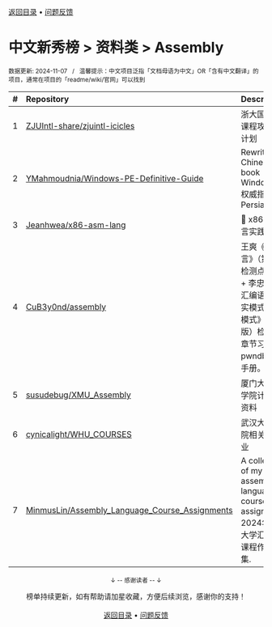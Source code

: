 <a href="https://gitee.com/GrowingGit/GitHub-Chinese-Top-Charts#github中文排行榜">返回目录</a> • <a href="/content/docs/feedback.md">问题反馈</a>

# 中文新秀榜 > 资料类 > Assembly
<sub>数据更新: 2024-11-07&nbsp;&nbsp;&nbsp;/&nbsp;&nbsp;&nbsp;温馨提示：中文项目泛指「文档母语为中文」OR「含有中文翻译」的项目，通常在项目的「readme/wiki/官网」可以找到</sub>

|#|Repository|Description|Stars|Updated|Created|
|:-|:-|:-|:-|:-|:-|
|1|[ZJUIntl-share/zjuintl-icicles](https://github.com/ZJUIntl-share/zjuintl-icicles)|浙大国际校区课程攻略共享计划|17|2024-10-14|2024-01-15|
|2|[YMahmoudnia/Windows-PE-Definitive-Guide](https://github.com/YMahmoudnia/Windows-PE-Definitive-Guide)|Rewriting the Chinese book Windows PE权威指南 in Persian.|6|2024-06-14|2024-06-14|
|3|[Jeanhwea/x86-asm-lang](https://github.com/Jeanhwea/x86-asm-lang)|🤖 x86 汇编语言实践课程|4|2024-11-02|2024-10-25|
|4|[CuB3y0nd/assembly](https://github.com/CuB3y0nd/assembly)|王爽《汇编语言》（第 4 版）检测点及实验 + 李忠《x86 汇编语言：从实模式到保护模式》（第二版）检测点及章节习题 + pwndbg 速查手册。|4|2024-11-06|2024-02-19|
|5|[susudebug/XMU_Assembly](https://github.com/susudebug/XMU_Assembly)|厦门大学信息学院计科汇编资料|4|2024-06-07|2023-12-22|
|6|[cynicalight/WHU_COURSES](https://github.com/cynicalight/WHU_COURSES)|武汉大学网安院相关课程作业|3|2024-11-06|2024-11-06|
|7|[MinmusLin/Assembly_Language_Course_Assignments](https://github.com/MinmusLin/Assembly_Language_Course_Assignments)|A collection of my assembly language course assignments. 2024年同济大学汇编语言课程作业合集.|2|2024-10-17|2024-09-22|

<div align="center">
    <p><sub>↓ -- 感谢读者 -- ↓</sub></p>
    榜单持续更新，如有帮助请加星收藏，方便后续浏览，感谢你的支持！
</div>

<br/>

<div align="center"><a href="https://gitee.com/GrowingGit/GitHub-Chinese-Top-Charts#github中文排行榜">返回目录</a> • <a href="/content/docs/feedback.md">问题反馈</a></div>
